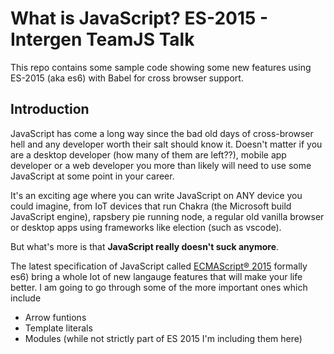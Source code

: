 # What is JavaScript? ES-2015 - Intergen TeamJS Talk

This repo contains some sample code showing some new features using ES-2015 (aka es6)
with Babel for cross browser support.

## Introduction

JavaScript has come a long way since the bad old days of cross-browser hell
and any developer worth their salt should know it. Doesn't matter if you are
a desktop developer (how many of them are left??), mobile app developer or a 
web developer you more than likely will need to use some JavaScript at some
point in your career.

It's an exciting age where you can write JavaScript on ANY device you could imagine,
from IoT devices that run Chakra (the Microsoft build JavaScript engine), 
rapsbery pie running node, a regular old vanilla browser or desktop apps
using frameworks like election (such as vscode).

But what's more is that **JavaScript really doesn't suck anymore**.

The latest specification of JavaScript called [ECMAScript® 2015](http://www.ecma-international.org/ecma-262/6.0/) 
formally es6) bring a whole lot of new langauge features that will make your life better. I am going to go through
some of the more important ones which include

- Arrow funtions
- Template literals
- Modules (while not strictly part of ES 2015 I'm including them here)
